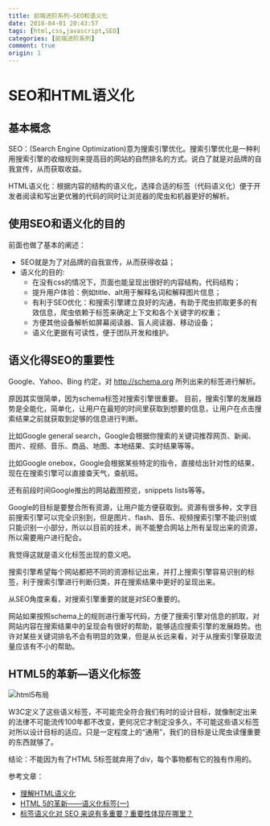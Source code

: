 ```yaml
---
title: 前端进阶系列—SEO和语义化
date: 2018-04-01 20:43:57
tags: [html,css,javascript,SEO]
categories: [前端进阶系列]
comment: true
origin: 1
---
```


# SEO和HTML语义化


## 基本概念
SEO：(Search Engine Optimization)意为搜索引擎优化。搜索引擎优化是一种利用搜索引擎的收缩规则来提高目的网站的自然排名的方式。说白了就是对品牌的自我宣传，从而获取收益。

HTML语义化：根据内容的结构的语义化，选择合适的标签（代码语义化）便于开发者阅读和写出更优雅的代码的同时让浏览器的爬虫和机器更好的解析。

## 使用SEO和语义化的目的

前面也做了基本的阐述：

* SEO就是为了对品牌的自我宣传，从而获得收益；
* 语义化的目的:
  * 在没有css的情况下，页面也能呈现出很好的内容结构，代码结构；
  *  提升用户体验：例如title、alt用于解释名词和解释图片信息；
  * 有利于SEO优化：和搜索引擎建立良好的沟通，有助于爬虫抓取更多的有效信息，爬虫依赖于标签来确定上下文和各个关键字的权重；
  * 方便其他设备解析如屏幕阅读器、盲人阅读器、移动设备；
  * 语义化更据有可读性，便于团队开发和维护。

## 语义化得SEO的重要性
Google、Yahoo、Bing 约定，对 http://schema.org 所列出来的标签进行解析。

原因其实很简单，因为schema标签对搜索引擎很重要。
目前，搜索引擎的发展趋势是全能化，简单化，让用户在最短的时间里获取到想要的信息，让用户在点击搜索结果之前就获取到足够的信息进行判断。

比如Google general search，Google会根据你搜索的关键词推荐网页、新闻、图片、视频、音乐、商品、地图、本地结果、实时结果等等。

比如Google onebox，Google会根据某些特定的指令，直接给出针对性的结果，现在在搜索引擎可以直接查天气，查航班。

还有前段时间Google推出的网站截图预览，snippets lists等等。

Google的目标是要整合所有资源，让用户能方便获取到。资源有很多种，文字目前搜索引擎可以完全识别到，但是图片、flash、音乐、视频搜索引擎不能识别或只能识别一小部分，所以以目前的技术，尚不能整合网站上所有呈现出来的资源，所以需要用户进行配合。

我觉得这就是语义化标签出现的意义吧。

搜索引擎希望每个网站都把不同的资源标记出来，并打上搜索引擎容易识别的标签，利于搜索引擎进行判断归类，并在搜索结果中更好的呈现出来。

从SEO角度来看，对搜索引擎重要的就是对SEO重要的。

网站如果按照schema上的规则进行重写代码，方便了搜索引擎对信息的抓取，对网站内容在搜索结果中的呈现会有很好的帮助，能够适应搜索引擎的发展趋势。也许对某些关键词排名不会有明显的效果，但是从长远来看，对于从搜索引擎获取流量应该有不小的帮助。

## HTML5的革新—语义化标签
![html5布局][1]

  W3C定义了这些语义标签，不可能完全符合我们有时的设计目标，就像制定出来的法律不可能流传100年都不改变，更何况它才制定没多久，不可能这些语义标签对所以设计目标的适应。只是一定程度上的“通用”，我们的目标是让爬虫读懂重要的东西就够了。

  结论：不能因为有了HTML 5标签就弃用了div，每个事物都有它的独有作用的。

  参考文章：
  * [理解HTML语义化][2]
  * [HTML 5的革新——语义化标签(一)][3]
  * [标签语义化对 SEO 来说有多重要？重要性体现在哪里？][4]


  [1]: http://cdn.rnode.me/images/20180401/html5-layout.jpg
  [2]: http://www.cnblogs.com/freeyiyi1993/p/3615179.html
  [3]: http://www.html5jscss.com/html5-semantics-section.html
  [4]: https://www.zhihu.com/question/19911318